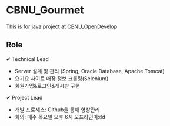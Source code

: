# CBNU_Gourmet
This is for java project at CBNU_OpenDevelop

## Role
✔ Technical Lead
 - Server 설계 및 관리 (Spring, Oracle Database, 
 Apache Tomcat)
 - 요기요 사이트 매장 정보 크롤링(Selenium)
 - 회원가입&로그인&게시판 구현

✔ Project Lead
 - 개발 프로세스: Github을 통해 형상관리
 - 회의: 매주 목요일 오후 6시 오프라인미xld
